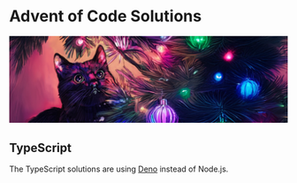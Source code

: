 # Advent of Code Solutions

![So shinny... must destroy it](./banner.png "So shinny... must destroy it")

## TypeScript

The TypeScript solutions are using [Deno](https://deno.com/) instead of Node.js.
